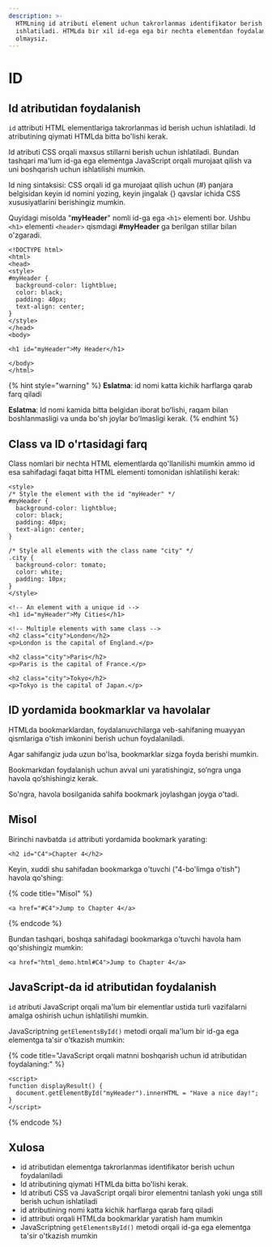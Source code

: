 ```yaml
---
description: >-
  HTMLning id atributi element uchun takrorlanmas identifikator berish uchun
  ishlatiladi. HTMLda bir xil id-ega ega bir nechta elementdan foydalana
  olmaysiz.
---
```


# ID

## Id atributidan foydalanish

`id` attributi HTML elementlariga takrorlanmas id berish uchun ishlatiladi. Id atributining qiymati HTMLda bitta bo'lishi kerak.

Id atributi CSS orqali maxsus stillarni berish uchun ishlatiladi. Bundan tashqari ma'lum id-ga ega elementga JavaScript orqali murojaat qilish va uni  boshqarish uchun ishlatilishi mumkin.

Id ning sintaksisi: CSS orqali id ga murojaat qilish uchun (#) panjara belgisidan keyin id nomini yozing, keyin jingalak {} qavslar ichida CSS xususiyatlarini berishingiz mumkin.

Quyidagi misolda "**myHeader**" nomli id-ga ega `<h1>` elementi bor. Ushbu `<h1>` elementi `<header>` qismdagi **#myHeader** ga berilgan stillar bilan o'zgaradi.

```
<!DOCTYPE html>
<html>
<head>
<style>
#myHeader {
  background-color: lightblue;
  color: black;
  padding: 40px;
  text-align: center;
}
</style>
</head>
<body>

<h1 id="myHeader">My Header</h1>

</body>
</html> 
```

{% hint style="warning" %}
**Eslatma**: id nomi katta kichik harflarga qarab farq qiladi

**Eslatma**: Id nomi kamida bitta belgidan iborat boʻlishi, raqam bilan boshlanmasligi va unda bo'sh joylar boʻlmasligi kerak.
{% endhint %}

## Class va ID o'rtasidagi farq

Class nomlari bir nechta HTML elementlarda qo'llanilishi mumkin ammo id esa sahifadagi faqat bitta HTML elementi tomonidan ishlatilishi kerak:

```
<style>
/* Style the element with the id "myHeader" */
#myHeader {
  background-color: lightblue;
  color: black;
  padding: 40px;
  text-align: center;
}

/* Style all elements with the class name "city" */
.city {
  background-color: tomato;
  color: white;
  padding: 10px;
}
</style>

<!-- An element with a unique id -->
<h1 id="myHeader">My Cities</h1>

<!-- Multiple elements with same class -->
<h2 class="city">London</h2>
<p>London is the capital of England.</p>

<h2 class="city">Paris</h2>
<p>Paris is the capital of France.</p>

<h2 class="city">Tokyo</h2>
<p>Tokyo is the capital of Japan.</p>
```

## ID yordamida bookmarklar va havolalar

HTMLda bookmarklardan, foydalanuvchilarga veb-sahifaning muayyan qismlariga o'tish imkonini berish uchun foydalaniladi.

Agar sahifangiz juda uzun bo'lsa, bookmarklar sizga foyda berishi mumkin.

Bookmarkdan foydalanish uchun avval uni yaratishingiz, so‘ngra unga havola qo‘shishingiz kerak.

So'ngra, havola bosilganida sahifa bookmark joylashgan joyga o'tadi.

## Misol

Birinchi navbatda `id` attributi yordamida bookmark yarating:

```
<h2 id="C4">Chapter 4</h2>
```

Keyin, xuddi shu sahifadan bookmarkga o'tuvchi ("4-bo'limga o'tish") havola qo'shing:

{% code title="Misol" %}
```
<a href="#C4">Jump to Chapter 4</a>
```
{% endcode %}

Bundan tashqari, boshqa sahifadagi bookmarkga o'tuvchi havola ham qo'shishingiz mumkin:

```
<a href="html_demo.html#C4">Jump to Chapter 4</a>
```

## JavaScript-da id atributidan foydalanish

`id` atributi JavaScript orqali ma'lum bir elementlar ustida turli vazifalarni amalga oshirish uchun ishlatilishi mumkin.

JavaScriptning `getElementsById()` metodi orqali ma'lum bir id-ga ega elementga ta'sir o'tkazish mumkin:

{% code title="JavaScript orqali matnni boshqarish uchun id atributidan foydalaning:" %}
```
<script>
function displayResult() {
  document.getElementById("myHeader").innerHTML = "Have a nice day!";
}
</script> 
```
{% endcode %}

## Xulosa

* id atributidan elementga takrorlanmas identifikator berish uchun foydalaniladi
* Id atributining qiymati HTMLda bitta bo'lishi kerak.
* Id atributi CSS va JavaScript orqali biror elementni tanlash yoki unga still berish uchun ishlatiladi
* &#x20;id atributining nomi katta kichik harflarga qarab farq qiladi
* id attributi orqali HTMLda bookmarklar yaratish ham mumkin
* JavaScriptning `getElementsById()` metodi orqali id-ga ega elementga ta'sir o'tkazish mumkin
